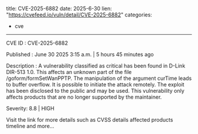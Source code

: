  
title: CVE-2025-6882
date: 2025-6-30
lien: "https://cvefeed.io/vuln/detail/CVE-2025-6882"
categories:
  - cve
---

CVE ID : CVE-2025-6882

Published :  June 30
2025
3:15 a.m. | 5 hours
45 minutes ago

Description : A vulnerability classified as critical has been found in D-Link DIR-513 1.0. This affects an unknown part of the file /goform/formSetWanPPTP. The manipulation of the argument curTime leads to buffer overflow. It is possible to initiate the attack remotely. The exploit has been disclosed to the public and may be used. This vulnerability only affects products that are no longer supported by the maintainer.

Severity: 8.8 | HIGH

Visit the link for more details
such as CVSS details
affected products
timeline
and more...
